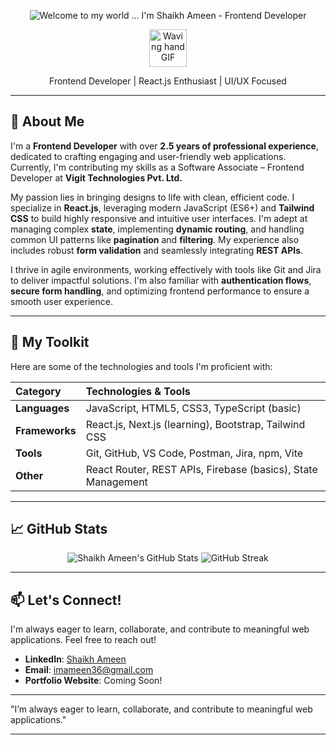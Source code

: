 <p align="center">
  <img src="https://i.ibb.co/8Lhj0kw7/Gemini-Generated-Image-xn5nixn5nixn5nix.png" alt="Welcome to my world ... I'm Shaikh Ameen - Frontend Developer" /> 
</p>

<p align="center">
  <img src="https://media.giphy.com/media/LmNwrBhejkK9xbsQYJ/giphy.gif" width="60" alt="Waving hand GIF" />
</p>
<p align="center">Frontend Developer | React.js Enthusiast | UI/UX Focused </p>

---

## 🌟 About Me

I'm a **Frontend Developer** with over **2.5 years of professional experience**, dedicated to crafting engaging and user-friendly web applications. Currently, I'm contributing my skills as a Software Associate – Frontend Developer at **Vigit Technologies Pvt. Ltd.**

My passion lies in bringing designs to life with clean, efficient code. I specialize in **React.js**, leveraging modern JavaScript (ES6+) and **Tailwind CSS** to build highly responsive and intuitive user interfaces. I'm adept at managing complex **state**, implementing **dynamic routing**, and handling common UI patterns like **pagination** and **filtering**. My experience also includes robust **form validation** and seamlessly integrating **REST APIs**.

I thrive in agile environments, working effectively with tools like Git and Jira to deliver impactful solutions. I'm also familiar with **authentication flows**, **secure form handling**, and optimizing frontend performance to ensure a smooth user experience.

---

## 🚀 My Toolkit

Here are some of the technologies and tools I'm proficient with:

| Category     | Technologies & Tools                                       |
| :----------- | :--------------------------------------------------------- |
| **Languages** | JavaScript, HTML5, CSS3, TypeScript (basic)                |
| **Frameworks** | React.js, Next.js (learning), Bootstrap, Tailwind CSS      |
| **Tools** | Git, GitHub, VS Code, Postman, Jira, npm, Vite             |
| **Other** | React Router, REST APIs, Firebase (basics), State Management |

---

## 📈 GitHub Stats

<p align="center">
  <img src="https://github-readme-stats.vercel.app/api?username=ShaikhAmeen&show_icons=true&theme=radical&hide_border=true" alt="Shaikh Ameen's GitHub Stats" />
  <img src="https://github-readme-streak-stats.herokuapp.com/?user=ShaikhAmeen&theme=radical&hide_border=true" alt="GitHub Streak" />
</p>

---

## 📫 Let's Connect!

I'm always eager to learn, collaborate, and contribute to meaningful web applications. Feel free to reach out!

* **LinkedIn**: [Shaikh Ameen](https://www.linkedin.com/in/ameen-shaikh-972b2b233/)
* **Email**: imameen36@gmail.com
* **Portfolio Website**: Coming Soon!

---

"I’m always eager to learn, collaborate, and contribute to meaningful web applications."

---
